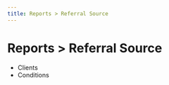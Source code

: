 ```yaml
---
title: Reports > Referral Source
---
```


# Reports > Referral Source

- Clients
- Conditions
